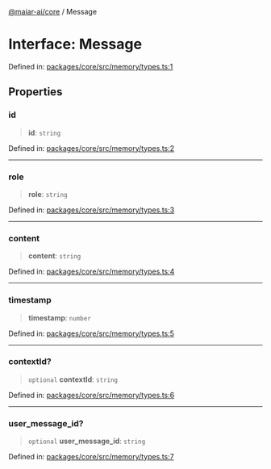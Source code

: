 [@maiar-ai/core](../index.md) / Message

# Interface: Message

Defined in: [packages/core/src/memory/types.ts:1](https://github.com/UraniumCorporation/maiar-ai/blob/main/packages/core/src/memory/types.ts#L1)

## Properties

### id

> **id**: `string`

Defined in: [packages/core/src/memory/types.ts:2](https://github.com/UraniumCorporation/maiar-ai/blob/main/packages/core/src/memory/types.ts#L2)

***

### role

> **role**: `string`

Defined in: [packages/core/src/memory/types.ts:3](https://github.com/UraniumCorporation/maiar-ai/blob/main/packages/core/src/memory/types.ts#L3)

***

### content

> **content**: `string`

Defined in: [packages/core/src/memory/types.ts:4](https://github.com/UraniumCorporation/maiar-ai/blob/main/packages/core/src/memory/types.ts#L4)

***

### timestamp

> **timestamp**: `number`

Defined in: [packages/core/src/memory/types.ts:5](https://github.com/UraniumCorporation/maiar-ai/blob/main/packages/core/src/memory/types.ts#L5)

***

### contextId?

> `optional` **contextId**: `string`

Defined in: [packages/core/src/memory/types.ts:6](https://github.com/UraniumCorporation/maiar-ai/blob/main/packages/core/src/memory/types.ts#L6)

***

### user\_message\_id?

> `optional` **user\_message\_id**: `string`

Defined in: [packages/core/src/memory/types.ts:7](https://github.com/UraniumCorporation/maiar-ai/blob/main/packages/core/src/memory/types.ts#L7)
